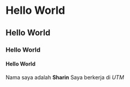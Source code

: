 # Hello World
## Hello World
### Hello World
#### Hello World

Nama saya adalah **Sharin**
Saya berkerja di *UTM*
